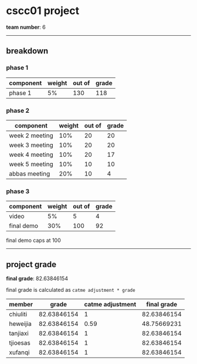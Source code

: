 
# cscc01 project

**team number**: 6

---

## breakdown

### phase 1

|component|weight|out of|grade|
|---|---|---|---|
|phase 1|5%|130|118|

### phase 2

|component|weight|out of|grade|
|---|---|---|---|
|week 2 meeting|10%|20|20|
|week 3 meeting|10%|20|20|
|week 4 meeting|10%|20|17|
|week 5 meeting|10%|10|10|
|abbas meeting|20%|10|4|

### phase 3

|component|weight|out of|grade|
|---|---|---|---|
|video|5%|5|4|
|final demo|30%|100|92|

final demo caps at 100

---

## project grade

**final grade**: 82.63846154

final grade is calculated as `catme adjustment * grade`

|member|grade|catme adjustment|final grade|
|---|---|---|---|
|chiuliti|82.63846154|1|82.63846154|
|heweijia|82.63846154|0.59|48.75669231|
|tanjiaxi|82.63846154|1|82.63846154|
|tjioesas|82.63846154|1|82.63846154|
|xufanqi|82.63846154|1|82.63846154|
